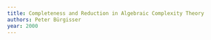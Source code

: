 ```yaml
---
title: Completeness and Reduction in Algebraic Complexity Theory
authors: Peter Bürgisser
year: 2000
---
```



